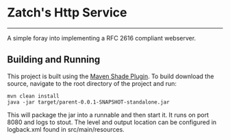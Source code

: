 Zatch's Http Service
===================

----------
A simple foray into implementing a RFC 2616 compliant webserver.

Building and Running
-------------

This project is built using the  [Maven Shade Plugin][1].  To build download the source, navigate to the root directory of the project and run:
```
mvn clean install
java -jar target/parent-0.0.1-SNAPSHOT-standalone.jar
```

This will package the jar into a runnable and then start it. It runs on port 8080 and logs to stout. The level and output location can be configured in logback.xml found in src/main/resources.

  [1]: https://maven.apache.org/plugins/maven-shade-plugin/

